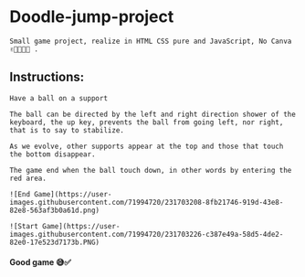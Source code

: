 # Doodle-jump-project

    Small game project, realize in HTML CSS pure and JavaScript, No Canva ✌🏽👌🏽✅ .
## Instructions:
    
    Have a ball on a support
    
    The ball can be directed by the left and right direction shower of the keyboard, the up key, prevents the ball from going left, nor right, that is to say to stabilize.
    
    As we evolve, other supports appear at the top and those that touch the bottom disappear.
    
    The game end when the ball touch down, in other words by entering the red area.
    
    ![End Game](https://user-images.githubusercontent.com/71994720/231703208-8fb21746-919d-43e8-82e8-563af3b0a61d.png)
    
    ![Start Game](https://user-images.githubusercontent.com/71994720/231703226-c387e49a-58d5-4de2-82e0-17e523d7173b.PNG)

    
#### Good game 😅✅

